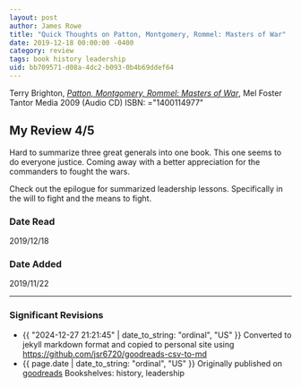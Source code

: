 ```yaml
---
layout: post
author: James Rowe
title: "Quick Thoughts on Patton, Montgomery, Rommel: Masters of War"
date: 2019-12-18 00:00:00 -0400
category: review
tags: book history leadership
uid: bb709571-d08a-4dc2-b093-0b4b69ddef64
---
```


Terry Brighton, *[Patton, Montgomery, Rommel: Masters of War](https://www.goodreads.com/book/show/7351831)*, Mel Foster Tantor Media 2009 (Audio CD) ISBN: ="1400114977"

## My Review 4/5

Hard to summarize three great generals into one book. This one seems to do everyone justice. Coming away with a better appreciation for the commanders to fought the wars.

Check out the epilogue for summarized leadership lessons. Specifically in the will to fight and the means to fight.

### Date Read
2019/12/18

### Date Added
2019/11/22

---

### Significant Revisions

- {{ "2024-12-27 21:21:45" | date_to_string: "ordinal", "US" }} Converted to jekyll markdown format and copied to personal site using <https://github.com/jsr6720/goodreads-csv-to-md>
- {{ page.date | date_to_string: "ordinal", "US" }} Originally published on [goodreads](https://www.goodreads.com) Bookshelves: history, leadership